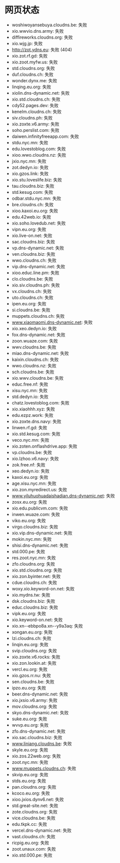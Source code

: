 # 网页状态
- woshiwoyansebuya.cloudns.be: 失败
- xio.wwvio.dns.army: 失败
- diffireworks.cloudns.org: 失败
- xio.wjg.jp: 失败
- http://zot.ydns.eu: 失败 (404)
- xio.zot.rf.gd: 失败
- xio.zoot.myfw.us: 失败
- std.cloudns.org: 失败
- duf.cloudns.ch: 失败
- wonder.dynx.me: 失败
- linqing.eu.org: 失败
- xiolin.dns-dynamic.net: 失败
- xio.std.cloudns.ch: 失败
- cdy52.pages.dev: 失败
- kenelm.cloudns.ch: 失败
- siv.cloudns.ph: 失败
- xio.zoxte.v6.army: 失败
- soho.perslist.com: 失败
- daiwen.infinityfreeapp.com: 失败
- stdu.nyc.mn: 失败
- edu.lovestoblog.com: 失败
- xioo.wwo.cloudns.nz: 失败
- jxio.nyc.mn: 失败
- zot.dedyn.io: 失败
- xio.gzos.link: 失败
- xio.stu.loveslife.biz: 失败
- tau.cloudns.biz: 失败
- std.kesug.com: 失败
- odbar.stdu.nyc.mn: 失败
- bre.cloudns.ch: 失败
- xioo.kaxoi.eu.org: 失败
- edu.42web.io: 失败
- xio.soho.lovedub.net: 失败
- vipn.eu.org: 失败
- xio.live-on.net: 失败
- sac.cloudns.biz: 失败
- vp.dns-dynamic.net: 失败
- ven.cloudns.biz: 失败
- wwo.cloudns.ch: 失败
- vip.dns-dynamic.net: 失败
- xioo.educ.line.pm: 失败
- clo.cloudns.be: 失败
- xio.siv.cloudns.ph: 失败
- vx.cloudns.ch: 失败
- uto.cloudns.ch: 失败
- ipen.eu.org: 失败
- si.cloudns.be: 失败
- muppets.cloudns.ch: 失败
- www.xiaomaomi.dns-dynamic.net: 失败
- xio.xeo.dedyn.io: 失败
- fox.dns-dynamic.net: 失败
- zoon.wuaze.com: 失败
- wwv.cloudns.be: 失败
- miao.dns-dynamic.net: 失败
- kaixin.cloudns.ch: 失败
- wwo.cloudns.nz: 失败
- sch.cloudns.be: 失败
- xio.wwv.cloudns.be: 失败
- educ.free.nf: 失败
- xisu.nyc.mn: 失败
- std.dedyn.io: 失败
- chatz.lovestoblog.com: 失败
- xio.xiaohhh.xyz: 失败
- edu.ezpz.work: 失败
- xio.zoxte.dns.navy: 失败
- linwen.rf.gd: 失败
- xio.std.kesug.com: 失败
- veco.nyc.mn: 失败
- xio.zoten.onflashdrive.app: 失败
- vp.cloudns.be: 失败
- xio.lzhoo.v6.navy: 失败
- zok.free.nf: 失败
- xeo.dedyn.io: 失败
- kaxoi.eu.org: 失败
- age.xisu.nyc.mn: 失败
- xio.zon.myredirect.us: 失败
- www.yiluhuohuadaishadian.dns-dynamic.net: 失败
- zosx.eu.org: 失败
- xio.edu.publicvm.com: 失败
- inwen.wuaze.com: 失败
- viko.eu.org: 失败
- virgo.cloudns.biz: 失败
- xio.vip.dns-dynamic.net: 失败
- mokin.nyc.mn: 失败
- shisi.dns-dynamic.net: 失败
- std.000.pe: 失败
- res.zoot.nyc.mn: 失败
- zfo.cloudns.org: 失败
- xio.std.cloudns.org: 失败
- xio.zon.byinter.net: 失败
- cdue.cloudns.ch: 失败
- woxy.xio.keyword-on.net: 失败
- xio.mydns.tw: 失败
- dsk.cloudns.biz: 失败
- educ.cloudns.biz: 失败
- vipk.eu.org: 失败
- xio.keyword-on.net: 失败
- xio.xn--ebbpo8a.xn--y9a3aq: 失败
- xongan.eu.org: 失败
- lzi.cloudns.ch: 失败
- linqin.eu.org: 失败
- svip.cloudns.org: 失败
- xio.zoxte.v6.rocks: 失败
- xio.zon.lookin.at: 失败
- vercl.eu.org: 失败
- xio.gzos.rr.nu: 失败
- sen.cloudns.be: 失败
- ipzo.eu.org: 失败
- beer.dns-dynamic.net: 失败
- xio.jxsio.v6.army: 失败
- mov.cloudns.org: 失败
- skyo.dns-dynamic.net: 失败
- suke.eu.org: 失败
- wvvp.eu.org: 失败
- zfo.dns-dynamic.net: 失败
- xio.sac.cloudns.biz: 失败
- www.liniang.cloudns.be: 失败
- skyle.eu.org: 失败
- xio.zos.22web.org: 失败
- zoot.nyc.mn: 失败
- www.muppets.cloudns.ch: 失败
- skvip.eu.org: 失败
- stds.eu.org: 失败
- pan.cloudns.org: 失败
- kcoco.eu.org: 失败
- xioo.jxios.dynv6.net: 失败
- std.great-site.net: 失败
- zote.cloudns.org: 失败
- vice.cloudns.be: 失败
- edu.tkpk.cc: 失败
- vercel.dns-dynamic.net: 失败
- vast.cloudns.ch: 失败
- ricpig.eu.org: 失败
- zoot.unaux.com: 失败
- xio.std.000.pe: 失败
